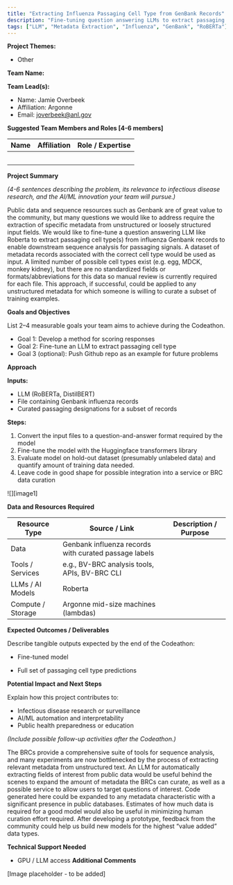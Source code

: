 ```yaml
---
title: "Extracting Influenza Passaging Cell Type from GenBank Records"
description: "Fine-tuning question answering LLMs to extract passaging cell type metadata from unstructured influenza GenBank records"
tags: ["LLM", "Metadata Extraction", "Influenza", "GenBank", "RoBERTa"]
---
```


**Project Themes:**

- Other

**Team Name:**

**Team Lead(s):**

- Name: Jamie Overbeek
- Affiliation: Argonne
- Email: joverbeek@anl.gov

**Suggested Team Members and Roles \[4-6 members\]**

| Name | Affiliation | Role / Expertise |
| ---- | ----------- | ---------------- |
|      |             |                  |
|      |             |                  |
|      |             |                  |
|      |             |                  |
|      |             |                  |

**Project Summary**

_(4-6 sentences describing the problem, its relevance to infectious disease research, and the AI/ML innovation your team will pursue.)_

Public data and sequence resources such as Genbank are of great value to the community, but many questions we would like to address require the extraction of specific metadata from unstructured or loosely structured input fields. We would like to fine-tune a question answering LLM like Roberta to extract passaging cell type(s) from influenza Genbank records to enable downstream sequence analysis for passaging signals. A dataset of metadata records associated with the correct cell type would be used as input. A limited number of possible cell types exist (e.g. egg, MDCK, monkey kidney), but there are no standardized fields or formats/abbreviations for this data so manual review is currently required for each file. This approach, if successful, could be applied to any unstructured metadata for which someone is willing to curate a subset of training examples.

**Goals and Objectives**

List 2–4 measurable goals your team aims to achieve during the Codeathon.

- Goal 1: Develop a method for scoring responses
- Goal 2: Fine-tune an LLM to extract passaging cell type
- Goal 3 (optional): Push Github repo as an example for future problems

**Approach**

**Inputs:**

- LLM (RoBERTa, DistilBERT)
- File containing Genbank influenza records
- Curated passaging designations for a subset of records

**Steps:**

1. Convert the input files to a question-and-answer format required by the model
2. Fine-tune the model with the Huggingface transformers library
3. Evaluate model on hold-out dataset (presumably unlabeled data) and quantify amount of training data needed.
4. Leave code in good shape for possible integration into a service or BRC data curation

![][image1]

**Data and Resources Required**

| Resource Type     | Source / Link                                         | Description / Purpose |
| ----------------- | ----------------------------------------------------- | --------------------- |
| Data              | Genbank influenza records with curated passage labels |                       |
| Tools / Services  | e.g., BV-BRC analysis tools, APIs, BV-BRC CLI         |                       |
| LLMs / AI Models  | Roberta                                               |                       |
| Compute / Storage | Argonne mid-size machines (lambdas)                   |                       |

**Expected Outcomes / Deliverables**

Describe tangible outputs expected by the end of the Codeathon:

- Fine-tuned model

- Full set of passaging cell type predictions

**Potential Impact and Next Steps**

Explain how this project contributes to:

- Infectious disease research or surveillance
- AI/ML automation and interpretability
- Public health preparedness or education

_(Include possible follow-up activities after the Codeathon.)_

The BRCs provide a comprehensive suite of tools for sequence analysis, and many experiments are now bottlenecked by the process of extracting relevant metadata from unstructured text. An LLM for automatically extracting fields of interest from public data would be useful behind the scenes to expand the amount of metadata the BRCs can curate, as well as a possible service to allow users to target questions of interest. Code generated here could be expanded to any metadata characteristic with a significant presence in public databases. Estimates of how much data is required for a good model would also be useful in minimizing human curation effort required. After developing a prototype, feedback from the community could help us build new models for the highest “value added” data types.

**Technical Support Needed**

- GPU / LLM access
  **Additional Comments**

[Image placeholder - to be added]
